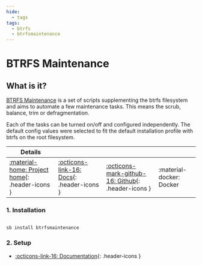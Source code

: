 ```yaml
---
hide:
  - tags
tags:
  - btrfs
  - btrfsmaintenance
---
```


# BTRFS Maintenance

## What is it?

[BTRFS Maintenance](https://github.com/kdave/btrfsmaintenance) is a set of scripts supplementing the btrfs filesystem and aims to automate a few maintenance tasks. This means the scrub, balance, trim or defragmentation.

Each of the tasks can be turned on/off and configured independently. The default config values were selected to fit the default installation profile with btrfs on the root filesystem.

| Details     |             |             |             |
|-------------|-------------|-------------|-------------|
| [:material-home: Project home](https://github.com/kdave/btrfsmaintenance){: .header-icons } | [:octicons-link-16: Docs](https://github.com/kdave/btrfsmaintenance){: .header-icons } | [:octicons-mark-github-16: Github](https://github.com/kdave/btrfsmaintenance){: .header-icons } | :material-docker: Docker |

### 1. Installation

``` shell

sb install btrfsmaintenance

```

### 2. Setup

- [:octicons-link-16: Documentation](https://github.com/kdave/btrfsmaintenance){: .header-icons }

